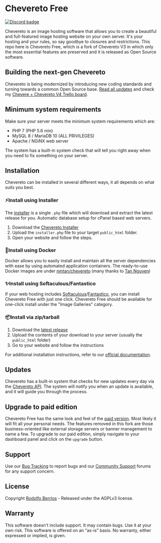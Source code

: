 # Chevereto Free

[![Discord badge](https://img.shields.io/discord/494235589416189974)](https://chevereto.com/go/discord)

Chevereto is an image hosting software that allows you to create a beautiful and full-featured image hosting website on your own server. It's your hosting and your rules, so say goodbye to closures and restrictions. This repo here is Chevereto Free, which is a fork of Chevereto V3 in which only the most essential features are preserved and it is released as Open Source software.

## Building the next-gen Chevereto

Chevereto is being modernized by introducing new coding standards and turning towards a common Open Source base. [Read all updates](https://chevereto.com/community/threads/building-the-next-gen-chevereto.11140/) and check my [Chevere + Chevereto V4 Trello board](https://trello.com/b/DCZhECwN/chevere-chevereto-v4).

## Minimum system requirements

Make sure your server meets the minimum system requirements which are:

- PHP 7 (PHP 5.6 min)
- MySQL 8 / MariaDB 10 (ALL PRIVILEGES)
- Apache / NGiNX web server

The system has a built-in system check that will tell you right away when you need to fix something on your server.

## Installation

Chevereto can be installed in several different ways, it all depends on what suits you best.

### ⚡Install using Installer

The [installer](https://github.com/Chevereto/Installer) is a single `.php` file which will download and extract the latest release for you. Automatic database setup for cPanel based web servers.

1. Download the [Chevereto Installer](https://chevereto.com/download/file/installer)
2. Upload the `installer.php` file to your target `public_html` folder.
3. Open your website and follow the steps.

### 🐳Install using Docker

Docker allows you to easily install and maintain all the server dependencies with ease by using automated application containers. The ready-to-use Docker images are under [nmtan/chevereto](https://hub.docker.com/r/nmtan/chevereto/) (many thanks to [Tan Nguyen](https://github.com/tanmng))

### ✨Install using Softaculous/Fantastico

If your web hosting includes [Softaculous](https://softaculous.com/)/[Fantastico](https://netenberg.com/fantastico.php), you can install Chevereto Free with just one click. Chevereto Free should be available for one-click install under the "Image Galleries" category.

### 📦Install via zip/tarball

 1. Download the [latest release](https://github.com/Chevereto/Chevereto-Free/releases/latest)
 2. Upload the contents of your download to your server (usually the `public_html` folder)
 3. Go to your website and follow the instructions

For additional installation instructions, refer to our [official documentation](https://chevereto.com/docs/install).

## Updates

Chevereto has a built-in system that checks for new updates every day via the [Chevereto API](https://chevereto.com/api/get/info/free). The system will notify you when an update is available, and it will guide you through the process.

## Upgrade to paid edition

Chevereto Free has the same look and feel of the [paid version](https://chevereto.com). Most likely it will fit all your personal needs. The features removed in this fork are those business-oriented like external storage servers or banner management to name a few. To upgrade to our paid edition, simply navigate to your dashboard panel and click on the `upgrade` button.

## Support

Use our [Bug Tracking](https://chevereto.com/bug-tracking) to report bugs and our [Community Support](https://chevereto.com/community-support) forums for any support concern.

## License

Copyright [Rodolfo Berríos](http://rodolfoberrios.com) - Released under the AGPLv3 license.

## Warranty

This software doesn't include support. It may contain bugs. Use it at your own risk. This software is offered on an “as-is” basis. No warranty, either expressed or implied, is given.
